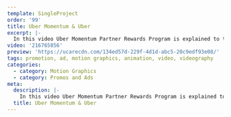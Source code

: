 ```yaml
---
template: SingleProject
order: '99'
title: Uber Momentum & Uber
excerpt: |-
  In this video Uber Momentum Partner Rewards Program is explained to the viewer – essentially a how to guide on the rewards program exclusively for Uber driver-partners. This video explains how points are earned and redeemed on partners like fuel discounts with Caltex– remember the more trips you take, the more points – the higher the status the better the savings.
video: '216765856'
preview: 'https://ucarecdn.com/134ed57d-229f-4d1d-abc5-20c9edf93e08/'
tags: promotion, ad, motion graphics, animation, video, videography
categories:
  - category: Motion Graphics
  - category: Promos and Ads
meta:
  description: |-
    In this video Uber Momentum Partner Rewards Program is explained to the viewer – essentially a how to guide on the rewards program exclusively for Uber driver-partners. This video explains how points are earned and redeemed on partners like fuel discounts with Caltex– remember the more trips you take, the more points – the higher the status the better the savings.
  title: Uber Momentum & Uber
---
```

